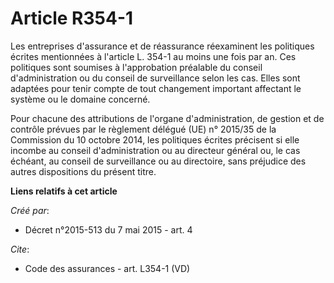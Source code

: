 # Article R354-1

Les entreprises d'assurance et de réassurance réexaminent les politiques écrites mentionnées à l'article L. 354-1 au moins
une fois par an. Ces politiques sont soumises à l'approbation préalable du conseil d'administration ou du conseil de
surveillance selon les cas. Elles sont adaptées pour tenir compte de tout changement important affectant le système ou le
domaine concerné. 

Pour chacune des attributions de l'organe d'administration, de gestion et de contrôle prévues par le règlement délégué (UE)
n° 2015/35 de la Commission du 10 octobre 2014, les politiques écrites précisent si elle incombe au conseil d'administration
ou au directeur général ou, le cas échéant, au conseil de surveillance ou au directoire, sans préjudice des autres
dispositions du présent titre.

**Liens relatifs à cet article**

_Créé par_:

  - Décret n°2015-513 du 7 mai 2015 - art. 4

_Cite_:

  - Code des assurances - art. L354-1 (VD)
